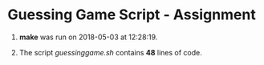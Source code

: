 # Guessing Game Script - Assignment

1. **make** was run on 2018-05-03 at 12:28:19.

2. The script *guessinggame.sh* contains **48** lines of code.

